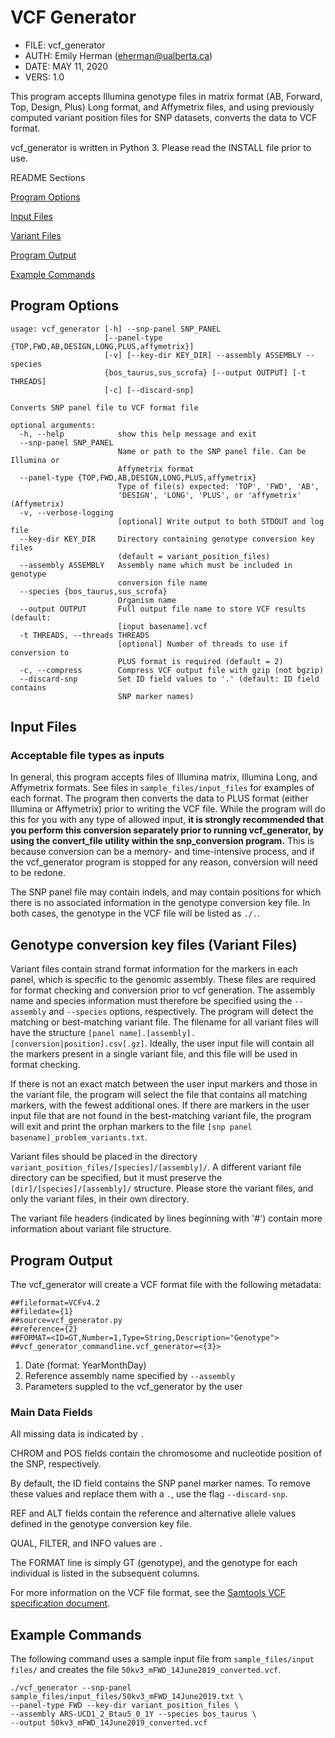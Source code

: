 # VCF Generator

- FILE: vcf_generator
- AUTH: Emily Herman (eherman@ualberta.ca)
- DATE: MAY 11, 2020
- VERS: 1.0

This program accepts Illumina genotype files in matrix format (AB, Forward, Top,
 Design, Plus) Long format, and Affymetrix files, and using previously computed 
 variant position files for SNP datasets, converts the data to VCF format.
 
vcf_generator is written in Python 3. Please read the INSTALL file prior to 
use.

README Sections

[Program Options](#program-options)

[Input Files](#input-files)

[Variant Files](#genotype-conversion-key-files-variant-files)

[Program Output](#program-output)

[Example Commands](#example-commands)

## Program Options
```
usage: vcf_generator [-h] --snp-panel SNP_PANEL
                     [--panel-type {TOP,FWD,AB,DESIGN,LONG,PLUS,affymetrix}]
                     [-v] [--key-dir KEY_DIR] --assembly ASSEMBLY --species
                     {bos_taurus,sus_scrofa} [--output OUTPUT] [-t THREADS]
                     [-c] [--discard-snp]

Converts SNP panel file to VCF format file

optional arguments:
  -h, --help            show this help message and exit
  --snp-panel SNP_PANEL
                        Name or path to the SNP panel file. Can be Illumina or
                        Affymetrix format
  --panel-type {TOP,FWD,AB,DESIGN,LONG,PLUS,affymetrix}
                        Type of file(s) expected: 'TOP', 'FWD', 'AB',
                        'DESIGN', 'LONG', 'PLUS', or 'affymetrix' (Affymetrix)
  -v, --verbose-logging
                        [optional] Write output to both STDOUT and log file
  --key-dir KEY_DIR     Directory containing genotype conversion key files
                        (default = variant_position_files)
  --assembly ASSEMBLY   Assembly name which must be included in genotype
                        conversion file name
  --species {bos_taurus,sus_scrofa}
                        Organism name
  --output OUTPUT       Full output file name to store VCF results (default:
                        [input basename].vcf
  -t THREADS, --threads THREADS
                        [optional] Number of threads to use if conversion to
                        PLUS format is required (default = 2)
  -c, --compress        Compress VCF output file with gzip (not bgzip)
  --discard-snp         Set ID field values to '.' (default: ID field contains
                        SNP marker names)
```


## Input Files

### Acceptable file types as inputs

In general, this program accepts files of Illumina matrix, Illumina Long, and 
Affymetrix formats. See files in `sample_files/input_files` for examples of 
each format. The program then converts the data to PLUS format (either Illumina 
or Affymetrix) prior to writing the VCF file. While the program will do this 
for you with any type of allowed input, **it is strongly recommended that you 
perform this conversion separately prior to running vcf_generator, by using the 
 convert_file utility within the snp_conversion program.** This is because 
 conversion can be a memory- and time-intensive process, and if the 
 vcf_generator program is stopped for any reason, conversion will need to be 
 redone. 
 
The SNP panel file may contain indels, and may contain positions for which 
there is no associated information in the genotype conversion key file. In 
both cases, the genotype in the VCF file will be listed as `./.`. 


## Genotype conversion key files (Variant Files)

Variant files contain strand format information for the markers in each panel, 
which is specific to the genomic assembly. These files are required for format 
checking and conversion prior to vcf generation. The assembly name and species 
information must therefore be specified using the `--assembly` and `--species` 
options, respectively. The program will detect the matching or best-matching 
variant file. The filename for all variant files will have the structure 
`[panel name].[assembly].[conversion|position].csv[.gz]`. Ideally, the user 
input file will contain all the markers present in a single variant file, and 
this file will be used in format checking. 

If there is not an exact match between the user input markers and those in the 
variant file, the program will select the file that contains 
all matching markers, with the fewest additional ones. If there are markers in 
the user input file that are not found in the best-matching variant file, the 
program will exit and print the orphan markers to the file 
`[snp panel basename]_problem_variants.txt`.

Variant files should be placed in the directory 
`variant_position_files/[species]/[assembly]/`. A different variant file 
directory can be specified, but it must preserve the 
`[dir]/[species]/[assembly]/` structure. Please store the variant files, and 
only the variant files, in their own directory.

The variant file headers (indicated by lines beginning with '#') contain more 
information about variant file structure. 

## Program Output

The vcf_generator will create a VCF format file with the following metadata:
```
##fileformat=VCFv4.2
##filedate={1}
##source=vcf_generator.py
##reference={2}
##FORMAT=<ID=GT,Number=1,Type=String,Description="Genotype">
##vcf_generator_commandline.vcf_generator=<{3}>
```
1. Date (format: YearMonthDay)
2. Reference assembly name specified by `--assembly`
3. Parameters suppled to the vcf_generator by the user

### Main Data Fields

All missing data is indicated by `.`

CHROM and POS fields contain the chromosome and nucleotide position of the SNP, 
respectively. 

By default, the ID field contains the SNP panel marker names. To remove these 
values and replace them with a `.`, use the flag `--discard-snp`. 

REF and ALT fields contain the reference and alternative allele values defined 
in the genotype conversion key file. 

QUAL, FILTER, and INFO values are `.`

The FORMAT line is simply GT (genotype), and the genotype for each individual 
is listed in the subsequent columns. 

For more information on the VCF file format, see the 
[Samtools VCF specification document](https://github.com/samtools/hts-specs/blob/master/VCFv4.2.pdf).

## Example Commands

The following command uses a sample input file from `sample_files/input files/` 
and creates the file `50kv3_mFWD_14June2019_converted.vcf`. 

```
./vcf_generator --snp-panel sample_files/input_files/50kv3_mFWD_14June2019.txt \
--panel-type FWD --key-dir variant_position_files \
--assembly ARS-UCD1_2_Btau5_0_1Y --species bos_taurus \
--output 50kv3_mFWD_14June2019_converted.vcf 
```

